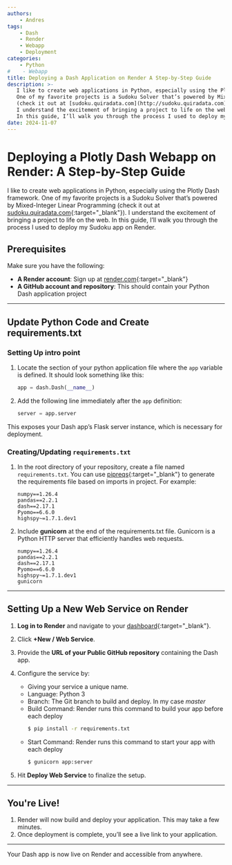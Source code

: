 ```yaml
---
authors:
    - Andres
tags:
    - Dash
    - Render
    - Webapp
    - Deployment
categories:
    - Python
#    - Webapp
title: Deploying a Dash Application on Render A Step-by-Step Guide
description: >- 
   I like to create web applications in Python, especially using the Plotly Dash framework. 
   One of my favorite projects is a Sudoku Solver that’s powered by Mixed-Integer Linear Programming 
   (check it out at [sudoku.quiradata.com](http://sudoku.quiradata.com){:target="_blank"}). 
   I understand the excitement of bringing a project to life on the web. 
   In this guide, I’ll walk you through the process I used to deploy my Sudoku app on Render.
date: 2024-11-07
---
```


# Deploying a Plotly Dash Webapp on Render: A Step-by-Step Guide

I like to create web applications in Python, especially using the Plotly Dash framework. 
One of my favorite projects is a Sudoku Solver that’s powered by Mixed-Integer Linear Programming 
(check it out at [sudoku.quiradata.com](http://sudoku.quiradata.com){:target="_blank"}). 
I understand the excitement of bringing a project to life on the web. 
In this guide, I’ll walk you through the process I used to deploy my Sudoku app on Render.

## Prerequisites

Make sure you have the following:

- **A Render account**: Sign up at [render.com](https://render.com/){:target="_blank"} 
- **A GitHub account and repository**: This should contain your Python Dash application project

---

## Update Python Code and Create requirements.txt

### Setting Up intro point

1. Locate the section of your python application file where the `app` variable is defined. 
It should look something like this:

    ```python linenums="1"
    app = dash.Dash(__name__)
    ```

2. Add the following line immediately after the `app` definition:

    ```python linenums="2"
    server = app.server
    ```

This exposes your Dash app’s Flask server instance, which is necessary for deployment.

### Creating/Updating `requirements.txt`

1. In the root directory of your repository, create a file named `requirements.txt`. 
You can use [pipreqs](https://pypi.org/project/pipreqs/){:target="_blank"} to generate the requirements file based on imports in project.
For example:

    ```text title="requirements.txt"
    numpy==1.26.4
    pandas==2.2.1
    dash==2.17.1
    Pyomo==6.6.0
    highspy~=1.7.1.dev1
    ```

2. Include **gunicorn** at the end of the requirements.txt file. 
Gunicorn is a Python HTTP server that efficiently handles web requests.

    ```text title="requirements.txt"
    numpy==1.26.4
    pandas==2.2.1
    dash==2.17.1
    Pyomo==6.6.0
    highspy~=1.7.1.dev1
    gunicorn
    ```

---

## Setting Up a New Web Service on Render

1. **Log in to Render** and navigate to your [dashboard](https://dashboard.render.com/){:target="_blank"}.
2. Click **+New / Web Service**.
3. Provide the **URL of your Public GitHub repository** containing the Dash app.
4. Configure the service by:
   - Giving your service a unique name.
   - Language: Python 3
   - Branch: The Git branch to build and deploy. In my case *master*
   - Build Command: Render runs this command to build your app before each deploy
     ```bash
     $ pip install -r requirements.txt
     ```
   - Start Command: Render runs this command to start your app with each deploy
     ```bash
     $ gunicorn app:server
     ```

5. Hit **Deploy Web Service** to finalize the setup.

---

## You're Live!

1. Render will now build and deploy your application. This may take a few minutes.
2. Once deployment is complete, you’ll see a live link to your application.

---

Your Dash app is now live on Render and accessible from anywhere. 


